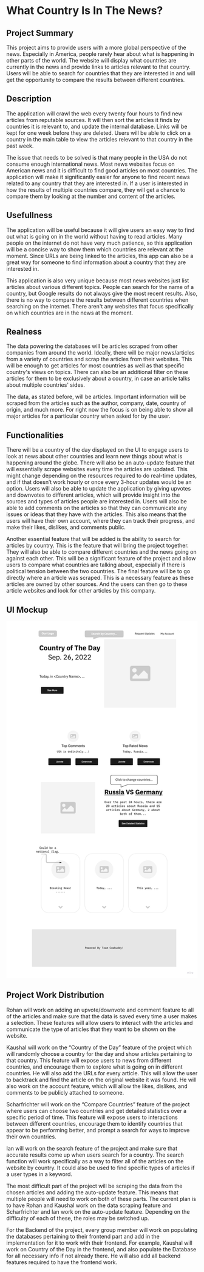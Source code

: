 # What Country Is In The News?

## Project Summary
This project aims to provide users with a more global perspective of the news. Especially in America, people rarely hear about what is happening in other parts of the world. The website will display what countries are currently in the news and provide links to articles relevant to that country. Users will be able to search for countries that they are interested in and will get the opportunity to compare the results between different countries. 

## Description
The application will crawl the web every twenty four hours to find new articles from reputable sources. It will then sort the articles it finds by countries it is relevant to, and update the internal database. Links will be kept for one week before they are deleted. Users will be able to click on a country in the main table to view the articles relevant to that country in the past week.

The issue that needs to be solved is that many people in the USA do not consume enough international news. Most news websites focus on American news and it is difficult to find good articles on most countries. The application will make it significantly easier for anyone to find recent news related to any country that they are interested in. If a user is interested in how the results of multiple countries compare, they will get a chance to compare them by looking at the number and content of the articles. 

## Usefullness
The application will be useful because it will give users an easy way to find out what is going on in the world without having to read articles. Many people on the internet do not have very much patience, so this application will be a concise way to show them which countries are relevant at the moment. Since URLs are being linked to the articles, this app can also be a great way for someone to find information about a country that they are interested in. 

This application is also very unique because most news websites just list articles about various different topics. People can search for the name of a country, but Google results do not always give the most recent results. Also, there is no way to compare the results between different countries when searching on the internet. There aren't any websites that focus specifically on which countries are in the news at the moment.

## Realness
The data powering the databases will be articles scraped from other companies from around the world. Ideally, there will be major news/articles from a variety of countries and scrap the articles from their websites. This will be enough to get articles for most countries as well as that specific country's views on topics. There can also be an additional filter on these articles for them to be exclusively about a country, in case an article talks about multiple countries' sides.

The data, as stated before, will be articles. Important information will be scraped from the articles such as the author, company, date, country of origin, and much more. For right now the focus is on being able to show all major articles for a particular country when asked for by the user.

## Functionalities
There will be a country of the day displayed on the UI to engage users to look at news about other countries and learn new things about what is happening around the globe. There will also be an auto-update feature that will essentially scrape websites every time the articles are updated. This might change depending on the resources required to do real-time updates, and if that doesn’t work hourly or once every 3-hour updates would be an option. Users will also be able to update the application by giving upvotes and downvotes to different articles, which will provide insight into the sources and types of articles people are interested in. Users will also be able to add comments on the articles so that they can communicate any issues or ideas that they have with the articles. This also means that the users will have their own account, where they can track their progress, and make their likes, dislikes, and comments public.

Another essential feature that will be added is the ability to search for articles by country. This is the feature that will bring the project together. They will also be able to compare different countries and the news going on against each other. This will be a significant feature of the project and allow users to compare what countries are talking about, especially if there is political tension between the two countries. The final feature will be to go directly where an article was scraped. This is a necessary feature as these articles are owned by other sources. And the users can then go to these article websites and look for other articles by this company.

## UI Mockup
![alt text](https://github.com/cs411-alawini/fa22-cs411-Q-team006-Cowbuddy/blob/main/doc/UI_Mockup.jpg)

## Project Work Distribution
Rohan will work on adding an upvote/downvote and comment feature to all of the articles and make sure that the data is saved every time a user makes a selection. These features will allow users to interact with the articles and communicate the type of articles that they want to be shown on the website.  

Kaushal will work on the “Country of the Day” feature of the project which will randomly choose a country for the day and show articles pertaining to that country. This feature will expose users to news from different countries, and encourage them to explore what is going on in different countries. He will also add the URLs for every article. This will allow the user to backtrack and find the article on the original website it was found. He will also work on the account feature, which will allow the likes, dislikes, and comments to be publicly attached to someone.

Scharfrichter will work on the “Compare Countries” feature of the project where users can choose two countries and get detailed statistics over a specific period of time. This feature will expose users to interactions between different countries, encourage them to identify countries that appear to be performing better, and prompt a search for ways to improve their own countries. 

Ian will work on the search feature of the project and make sure that accurate results come up when users search for a country. The search function will work specifically as a way to filter all of the articles on the website by country. It could also be used to find specific types of articles if a user types in a keyword.

The most difficult part of the project will be scraping the data from the chosen articles and adding the auto-update feature. This means that multiple people will need to work on both of these parts. The current plan is to have Rohan and Kaushal work on the data scraping feature and Scharfrichter and Ian work on the auto-update feature. Depending on the difficulty of each of these, the roles may be switched up.

For the Backend of the project, every group member will work on populating the databases pertaining to their frontend part and add in the implementation for it to work with their frontend. For example, Kaushal will work on Country of the Day in the frontend, and also populate the Database for all necessary info if not already there. He will also add all backend features required to have the frontend work.



